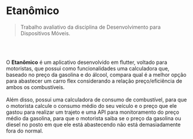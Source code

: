 # Etanômico
> Trabalho avaliativo da disciplina de Desenvolvimento para Dispositivos Móveis.
<br>

<br>

O **Etanômico** é um aplicativo desenvolvido em flutter, voltado para motoristas, que possui como funcionalidades uma calculadora que, baseado no preço da gasolina e do álcool, compara qual é a melhor opção para abastecer um carro flex considerando a relação preço/eficiência de ambos os combustíveis. 
<br><br>
Além disso, possui uma calculadora de consumo de combustível, para que o motorista calcule o consumo médio do seu veículo e o preço que ele gastou para realizar um trajeto e uma API para monitoramento do preço médio da gasolina, para que o motorista saiba se o preço da gasolina ou diesel no posto em que ele está abastecendo não está demasiadamente fora do normal.
